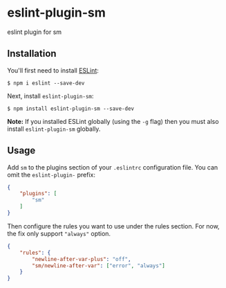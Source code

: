# eslint-plugin-sm

eslint plugin for sm

## Installation

You'll first need to install [ESLint](http://eslint.org):

```
$ npm i eslint --save-dev
```

Next, install `eslint-plugin-sm`:

```
$ npm install eslint-plugin-sm --save-dev
```

**Note:** If you installed ESLint globally (using the `-g` flag) then you must also install `eslint-plugin-sm` globally.

## Usage

Add `sm` to the plugins section of your `.eslintrc` configuration file. You can omit the `eslint-plugin-` prefix:

```json
{
    "plugins": [
        "sm"
    ]
}
```


Then configure the rules you want to use under the rules section. For now, the fix only support `"always"` option.

```json
{
    "rules": {
        "newline-after-var-plus": "off",
        "sm/newline-after-var": ["error", "always"]
    }
}
```





